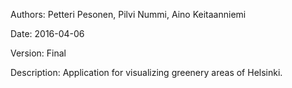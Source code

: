 Authors: Petteri Pesonen, Pilvi Nummi, Aino Keitaanniemi

Date: 2016-04-06

Version: Final

Description: Application for visualizing greenery areas of Helsinki.
